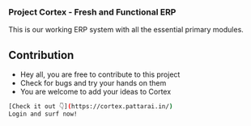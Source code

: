 ### Project Cortex - Fresh and Functional ERP
This is our working ERP system with all the essential primary modules.

## Contribution
- Hey all, you are free to contribute to this project 
- Check for bugs and try your hands on them
- You are welcome to add your ideas to Cortex

```bash
[Check it out 👇](https://cortex.pattarai.in/)
Login and surf now!
